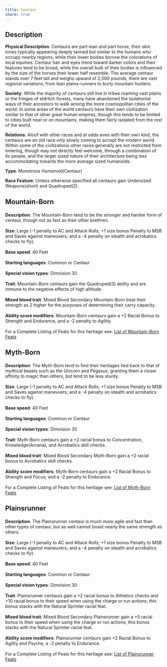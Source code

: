 ```yaml
---
title: Centaur
share: true
---
```


## Description

**Physical Description**: Centaurs are part man and part horse, their skin tones typically appearing deeply tanned but similar to the humans who occupy nearby regions, while their lower bodies borrow the colorations of local equines. Centaur hair and eyes trend toward darker colors and their features tend to be broad, while the overall bulk of their bodies is influenced by the size of the horses their lower half resemble. The average centaur stands over 7 feet tall and weighs upward of 2,000 pounds, there are vast regional variations, from lean plains-runners to burly mountain hunters.

**Society**: While the majority of centaurs still live in tribes roaming vast plains or the fringes of eldritch forests, many have abandoned the isolationist ways of their ancestors to walk among the more cosmopolitan cities of the world. In some areas of the world centaurs have their own civilization similar to that of other great human empires, though this tends to be limited to cities built near or on mountains, making them fairly isolated from the rest of the world.

**Relations**: Aloof with other races and at odds even with their own kind, the centaurs are an old race only slowly coming to accept the modern world. Within some of the civilizations other races generally are not restricted from entering, though may not directly feel welcome, through a combination of its people, and the larger sized nature of their architecture being less accommodating towards the more average sized humanoids.

**Type**: Monstrous Humanoid(Centaur)

**Race Feature**: Unless otherwise specified all centaurs gain Undersized Weapons(short) and Quadruped(2).
<h2><span><p>Mountain-Born</p></span></h2><p><span><p><b>Description</b>:    The Mountain-Born tend to be the stronger and hardier form of centaur, though not as fast as their other brethren.<br><br><b>Size</b>:    Large (-1 penalty to AC and Attack Rolls; +1 size bonus Penalty to MSB and Saves against maneuvers; and a -4 penalty on stealth and acrobatics checks to fly).<br><br><b>Base speed</b>:    40 Feet<br><br><b>Starting languages</b>:    Common or Centaur<br><br><b>Special vision types</b>:    Dimvision 30<br><br><b>Trait</b>:    Mountain-Born centaurs gain the Quadruped(3) ability and are immune to the negative effects of high altitude.<br><br><b>Mixed blood trait</b>:    Mixed Blood Secondary Mountain-Born treat their strength as 2 higher for the purposes of determining their carry capacity.<br><br><b>Ability score modifiers</b>:    Mountain-Born centaurs gain a +2 Racial Bonus to Strength and Endurance, and a -2 penalty to Agility.<br><br>For a Complete Listing of Feats for this hertiage see: <a data-tooltip-position="top" aria-label="List of Mountain-Born Feats" data-href="List of Mountain-Born Feats" href="List of Mountain-Born Feats" class="internal-link" target="_blank" rel="noopener">List of Mountain-Born Feats</a></p></span></p><h2><span><p>Myth-Born</p></span></h2><p><span><p><b>Description</b>:    The Myth-Born tend to find their heritages tied back to that of mythical beasts such as the Unicorn and Pegasus, granting them a closer affinity to magic than others, but tend to be less sturdy.<br><br><b>Size</b>:    Large (-1 penalty to AC and Attack Rolls; +1 size bonus Penalty to MSB and Saves against maneuvers; and a -4 penalty on stealth and acrobatics checks to fly).<br><br><b>Base speed</b>:    40 Feet<br><br><b>Starting languages</b>:    Common or Centaur<br><br><b>Special vision types</b>:    Dimvision 30<br><br><b>Trait</b>:    Myth-Born centaurs gain a +2 racial bonus to Concentration, Knowledge(Arcana), and Acrobatics skill checks.<br><br><b>Mixed blood trait</b>:    Mixed Blood Secondary Myth-Born gain a +2 racial bonus to Acrobatics skill checks.<br><br><b>Ability score modifiers</b>:    Myth-Born centaurs gain a +2 Racial Bonus to Strength and Focus, and a -2 penalty to Endurance.<br><br>For a Complete Listing of Feats for this hertiage see: <a data-tooltip-position="top" aria-label="List of Myth-Born Feats" data-href="List of Myth-Born Feats" href="List of Myth-Born Feats" class="internal-link" target="_blank" rel="noopener">List of Myth-Born Feats</a></p></span></p><h2><span><p>Plainsrunner</p></span></h2><p><span><p><b>Description</b>:    The Plainsrunner centaur is much more agile and fast than other types of centaur, but as well cannot boast nearly the same strength as others.<br><br><b>Size</b>:    Large (-1 penalty to AC and Attack Rolls; +1 size bonus Penalty to MSB and Saves against maneuvers; and a -4 penalty on stealth and acrobatics checks to fly).<br><br><b>Base speed</b>:    40 Feet<br><br><b>Starting languages</b>:    Common or Centaur<br><br><b>Special vision types</b>:    Dimvision 30<br><br><b>Trait</b>:    Plainsrunner centaurs gain a +2 racial bonus to Athletics checks and +10 racial bonus to their speed when using the charge or run actions; this bonus stacks with the Natural Sprinter racial feat.<br><br><b>Mixed blood trait</b>:    Mixed Blood Secondary Plainsrunner gain a +5 racial bonus to their speed when using the charge or run actions; this bonus stacks with the Natural Sprinter racial feat.<br><br><b>Ability score modifiers</b>:    Plainsrunner centaurs gain +2 Racial Bonus to Agility and Psyche, a -2 penalty to Endurance.<br><br>For a Complete Listing of Feats for this hertiage see: <a data-tooltip-position="top" aria-label="List of Plainsrunner Feats" data-href="List of Plainsrunner Feats" href="List of Plainsrunner Feats" class="internal-link" target="_blank" rel="noopener">List of Plainsrunner Feats</a></p></span></p>